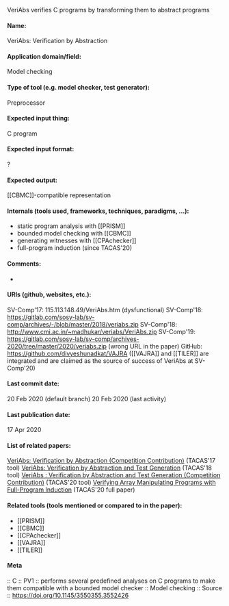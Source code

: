 VeriAbs verifies C programs by transforming them to abstract programs

#### Name:
VeriAbs: Verification by Abstraction

#### Application domain/field:
Model checking

#### Type of tool (e.g. model checker, test generator):
Preprocessor

#### Expected input thing:
C program

#### Expected input format:
?

#### Expected output:
[[CBMC]]-compatible representation

#### Internals (tools used, frameworks, techniques, paradigms, ...):
- static program analysis with [[PRISM]]
- bounded model checking with [[CBMC]]
- generating witnesses with [[CPAchecker]]
- full-program induction (since TACAS'20)

#### Comments:
-

#### URIs (github, websites, etc.):
SV-Comp'17: 115.113.148.49/VeriAbs.htm (dysfunctional)
SV-Comp'18: https://gitlab.com/sosy-lab/sv-comp/archives/-/blob/master/2018/veriabs.zip
SV-Comp'18: http://www.cmi.ac.in/~madhukar/veriabs/VeriAbs.zip
SV-Comp'19: https://gitlab.com/sosy-lab/sv-comp/archives-2020/tree/master/2020/veriabs.zip (wrong URL in the paper)
GitHub: https://github.com/divyeshunadkat/VAJRA ([[VAJRA]] and [[TILER]] are integrated and are claimed as the source of success of VeriAbs at SV-Comp'20)

#### Last commit date:
20 Feb 2020 (default branch)
20 Feb 2020 (last activity)

#### Last publication date:
17 Apr 2020

#### List of related papers:
[VeriAbs: Verification by Abstraction (Competition Contribution)](https://doi.org/10.1007/978-3-662-54580-5_32) (TACAS'17 tool)
[VeriAbs: Verification by Abstraction and Test Generation](https://doi.org/10.1007/978-3-319-89963-3_32) (TACAS'18 tool)
[VeriAbs : Verification by Abstraction and Test Generation (Competition Contribution)](https://doi.org/10.1007/978-3-030-45237-7_25) (TACAS'20 tool)
[Verifying Array Manipulating Programs with Full-Program Induction](https://doi.org/10.1007/978-3-030-45190-5_2) (TACAS'20 full paper)

#### Related tools (tools mentioned or compared to in the paper):
* [[PRISM]]
* [[CBMC]]
* [[CPAchecker]]
* [[VAJRA]]
* [[TILER]]

#### Meta
:: C
:: PV1           :: performs several predefined analyses on C programs to make them compatible with a bounded model checker
:: Model checking
:: Source :: https://doi.org/10.1145/3550355.3552426
